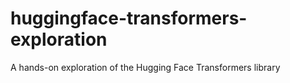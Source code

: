 # huggingface-transformers-exploration
A hands-on exploration of the Hugging Face Transformers library
